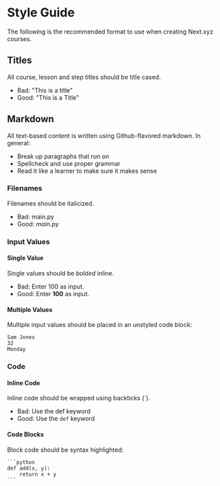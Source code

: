 # Style Guide

The following is the recommended format to use when creating Next.xyz courses.

## Titles
All course, lesson and step titles should be title cased.
* Bad: "This is a title"
* Good: "This is a Title"

## Markdown
All text-based content is written using Github-flavored markdown. In general:
* Break up paragraphs that run on
* Spellcheck and use proper grammar
* Read it like a learner to make sure it makes sense

### Filenames
Filenames should be italicized.
* Bad: main.py
* Good: _main.py_

### Input Values
#### Single Value
Single values should be *bolded* inline.
* Bad: Enter 100 as input.
* Good: Enter **100** as input.

#### Multiple Values
Multiple input values should be placed in an unstyled code block:
```
Sam Jones
32
Monday
```

### Code
#### Inline Code
Inline code should be wrapped using backticks (`).
* Bad: Use the def keyword
* Good: Use the `def` keyword

#### Code Blocks
Block code should be syntax highlighted:

    ```python
    def add(x, y):
        return x + y
    ```
